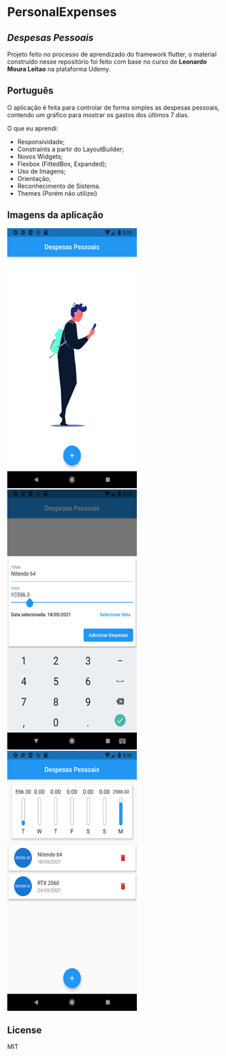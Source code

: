 # PersonalExpenses
## _Despesas Pessoais_

Projeto feito no processo de aprendizado do framework flutter, o material construído
nesse repositório foi feito com base no curso de **Leonardo Moura Leitao** na plataforma Udemy.

## Português

O aplicação é feita para controlar de forma simples as despesas
pessoais, contendo um gráfico para mostrar os gastos dos últimos 7 dias.

O que eu aprendi:
- Responsividade;
- Constraints a partir do LayoutBuilder;
- Novos Widgets;
- Flexbox (FittedBox, Expanded);
- Uso de Imagens;
- Orientação;
- Reconhecimento de Sistema.
- Themes (Porém não utilizei)

## Imagens da aplicação

<img src="presentation_resources/Screenshot_1621888145.png" width="300" height="600"> <img src="presentation_resources/Screenshot_1621888174.png" width="300" height="600"> <img src="presentation_resources/Screenshot_1621888201.png" width="300" height="600">

## License

MIT
